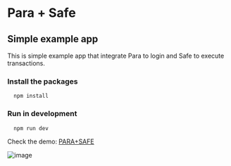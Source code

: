 # Para + Safe

## Simple example app

This is simple example app that integrate Para to login and Safe to execute transactions. 


### Install the packages
```
  npm install 
```

### Run in development 
```
  npm run dev
```

Check the demo: [PARA+SAFE](https://capsule-safe.vercel.app/)

![image](https://github.com/user-attachments/assets/d12a4f07-957e-4ec8-aee3-ae047908d720)

